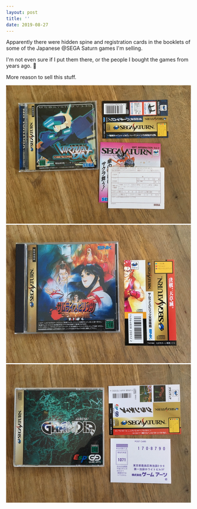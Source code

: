 ```yaml
---
layout: post
title: ''
date: 2019-08-27
---
```


Apparently there were hidden spine and registration cards in the booklets of some of the Japanese @SEGA Saturn games I'm selling. 

I'm not even sure if I put them there, or the people I bought the games from years ago. 🙈

More reason to sell this stuff.

![A picture of Virtual On for the SEGA Saturn with the spine and registration card laid out](/assets/blog/spine-virtual-on.jpg)
![A picture of Samurai Spirits 4 for the SEGA Saturn with the spine card laid out](/assets/blog/spine-samurai-spirits-4.jpg)
![A picture of Grandia for the SEGA Saturn with the spine and registration card laid out](/assets/blog/spine-grandia.jpg)
